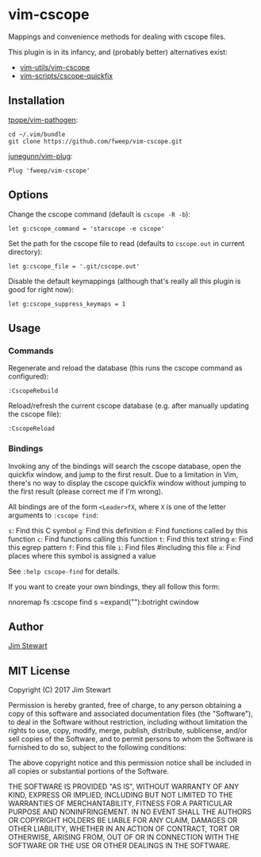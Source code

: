 # vim-cscope

Mappings and convenience methods for dealing with cscope files.

This plugin is in its infancy, and (probably better) alternatives exist:

* [vim-utils/vim-cscope](https://github.com/vim-utils/vim-cscope)
* [vim-scripts/cscope-quickfix](https://github.com/vim-scripts/cscope-quickfix)

## Installation

[tpope/vim-pathogen](https://github.com/tpope/vim-pathogen):

    cd ~/.vim/bundle
    git clone https://github.com/fweep/vim-cscope.git

[junegunn/vim-plug](https://github.com/junegunn/vim-plug):

    Plug 'fweep/vim-cscope'

## Options

Change the cscope command (default is `cscope -R -b`):

    let g:cscope_command = 'starscope -e cscope'

Set the path for the cscope file to read (defaults to `cscope.out` in current directory):

    let g:cscope_file = '.git/cscope.out'

Disable the default keymappings (although that's really all this plugin is good for right now):

    let g:cscope_suppress_keymaps = 1

## Usage

### Commands

Regenerate and reload the database (this runs the cscope command as configured):

    :CscopeRebuild

Reload/refresh the current cscope database (e.g. after manually updating the cscope file):

    :CscopeReload

### Bindings

Invoking any of the bindings will search the cscope database, open the quickfix window,
and jump to the first result. Due to a limitation in Vim, there's no way to display the
cscope quickfix window without jumping to the first result (please correct me if I'm wrong).

All bindings are of the form `<Leader>fX`, where `X` is one of the letter arguments to `:cscope find`:

`s`: Find this C symbol
`g`: Find this definition
`d`: Find functions called by this function
`c`: Find functions calling this function
`t`: Find this text string
`e`: Find this egrep pattern
`f`: Find this file
`i`: Find files #including this file
`a`: Find places where this symbol is assigned a value

See `:help cscope-find` for details.

If you want to create your own bindings, they all follow this form:

  nnoremap <Leader>fs :cscope find s <C-R>=expand("<cword>")<CR><CR>:botright cwindow<CR>

## Author

[Jim Stewart](http://github.com/fweep)

## MIT License

Copyright (C) 2017 Jim Stewart

Permission is hereby granted, free of charge, to any person obtaining a
copy of this software and associated documentation files (the
"Software"), to deal in the Software without restriction, including
without limitation the rights to use, copy, modify, merge, publish,
distribute, sublicense, and/or sell copies of the Software, and to
permit persons to whom the Software is furnished to do so, subject to
the following conditions:

The above copyright notice and this permission notice shall be included
in all copies or substantial portions of the Software.

THE SOFTWARE IS PROVIDED "AS IS", WITHOUT WARRANTY OF ANY KIND, EXPRESS
OR IMPLIED, INCLUDING BUT NOT LIMITED TO THE WARRANTIES OF
MERCHANTABILITY, FITNESS FOR A PARTICULAR PURPOSE AND NONINFRINGEMENT.
IN NO EVENT SHALL THE AUTHORS OR COPYRIGHT HOLDERS BE LIABLE FOR ANY
CLAIM, DAMAGES OR OTHER LIABILITY, WHETHER IN AN ACTION OF CONTRACT,
TORT OR OTHERWISE, ARISING FROM, OUT OF OR IN CONNECTION WITH THE
SOFTWARE OR THE USE OR OTHER DEALINGS IN THE SOFTWARE.
